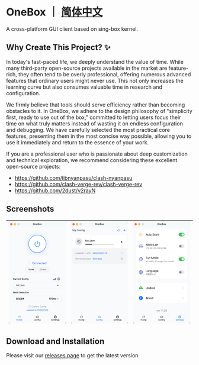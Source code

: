 # OneBox ｜ [简体中文](./README_CN.md)



A cross-platform GUI client based on sing-box kernel.

## Why Create This Project? ✨

In today's fast-paced life, we deeply understand the value of time. While many third-party open-source projects available in the market are feature-rich, they often tend to be overly professional, offering numerous advanced features that ordinary users might never use. This not only increases the learning curve but also consumes valuable time in research and configuration.

We firmly believe that tools should serve efficiency rather than becoming obstacles to it. In OneBox, we adhere to the design philosophy of "simplicity first, ready to use out of the box," committed to letting users focus their time on what truly matters instead of wasting it on endless configuration and debugging. We have carefully selected the most practical core features, presenting them in the most concise way possible, allowing you to use it immediately and return to the essence of your work.

If you are a professional user who is passionate about deep customization and technical exploration, we recommend considering these excellent open-source projects:

- https://github.com/libnyanpasu/clash-nyanpasu
- https://github.com/clash-verge-rev/clash-verge-rev
- https://github.com/2dust/v2rayN


## Screenshots

|![Home](./docs/image/en/Home.png)|![Config](./docs/image/en/Config.png)|![Settings](./docs/image/en/Settings.png)|
|:---:|:---:|:---:|

## Download and Installation

Please visit our [releases page](https://github.com/OneOhCloud/OneBox/releases) to get the latest version.